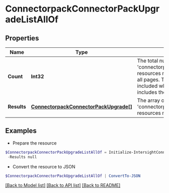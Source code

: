 # ConnectorpackConnectorPackUpgradeListAllOf
## Properties

Name | Type | Description | Notes
------------ | ------------- | ------------- | -------------
**Count** | **Int32** | The total number of &#39;connectorpack.ConnectorPackUpgrade&#39; resources matching the request, accross all pages. The &#39;Count&#39; attribute is included when the HTTP GET request includes the &#39;$inlinecount&#39; parameter. | [optional] 
**Results** | [**ConnectorpackConnectorPackUpgrade[]**](ConnectorpackConnectorPackUpgrade.md) | The array of &#39;connectorpack.ConnectorPackUpgrade&#39; resources matching the request. | [optional] 

## Examples

- Prepare the resource
```powershell
$ConnectorpackConnectorPackUpgradeListAllOf = Initialize-IntersightConnectorpackConnectorPackUpgradeListAllOf  -Count null `
 -Results null
```

- Convert the resource to JSON
```powershell
$ConnectorpackConnectorPackUpgradeListAllOf | ConvertTo-JSON
```

[[Back to Model list]](../README.md#documentation-for-models) [[Back to API list]](../README.md#documentation-for-api-endpoints) [[Back to README]](../README.md)

